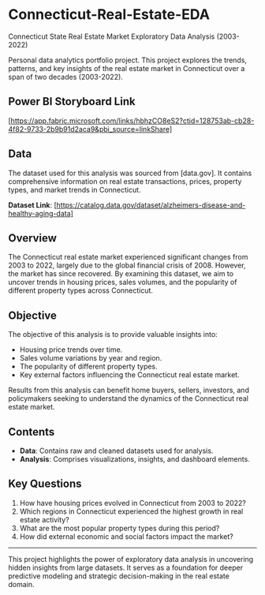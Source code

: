 # Connecticut-Real-Estate-EDA
Connecticut State Real Estate Market Exploratory Data Analysis (2003-2022)

Personal data analytics portfolio project. This project explores the trends, patterns, and key insights of the real estate market in Connecticut over a span of two decades (2003-2022).

## Power BI Storyboard Link
[https://app.fabric.microsoft.com/links/hbhzCO8eS2?ctid=128753ab-cb28-4f82-9733-2b9b91d2aca9&pbi_source=linkShare]

## Data
The dataset used for this analysis was sourced from [data.gov]. It contains comprehensive information on real estate transactions, prices, property types, and market trends in Connecticut.

**Dataset Link**: [https://catalog.data.gov/dataset/alzheimers-disease-and-healthy-aging-data]

## Overview
The Connecticut real estate market experienced significant changes from 2003 to 2022, largely due to the global financial crisis of 2008. However, the market has since recovered. By examining this dataset, we aim to uncover trends in housing prices, sales volumes, and the popularity of different property types across Connecticut.

## Objective
The objective of this analysis is to provide valuable insights into:

- Housing price trends over time.
- Sales volume variations by year and region.
- The popularity of different property types.
- Key external factors influencing the Connecticut real estate market.

Results from this analysis can benefit home buyers, sellers, investors, and policymakers seeking to understand the dynamics of the Connecticut real estate market.

## Contents
- **Data**: Contains raw and cleaned datasets used for analysis.
- **Analysis**: Comprises visualizations, insights, and dashboard elements.

## Key Questions
1. How have housing prices evolved in Connecticut from 2003 to 2022?
2. Which regions in Connecticut experienced the highest growth in real estate activity?
3. What are the most popular property types during this period?
4. How did external economic and social factors impact the market?

---
This project highlights the power of exploratory data analysis in uncovering hidden insights from large datasets. It serves as a foundation for deeper predictive modeling and strategic decision-making in the real estate domain.
